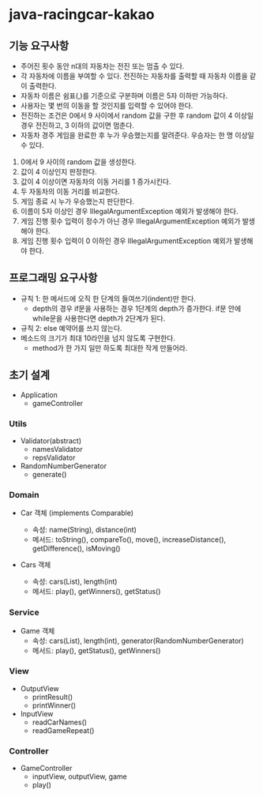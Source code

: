 # java-racingcar-kakao

## 기능 요구사항
- 주어진 횟수 동안 n대의 자동차는 전진 또는 멈출 수 있다.
- 각 자동차에 이름을 부여할 수 있다. 전진하는 자동차를 출력할 때 자동차 이름을 같이 출력한다.
- 자동차 이름은 쉼표(,)를 기준으로 구분하며 이름은 5자 이하만 가능하다.
- 사용자는 몇 번의 이동을 할 것인지를 입력할 수 있어야 한다.
- 전진하는 조건은 0에서 9 사이에서 random 값을 구한 후 random 값이 4 이상일 경우 전진하고, 3 이하의 값이면 멈춘다.
- 자동차 경주 게임을 완료한 후 누가 우승했는지를 알려준다. 우승자는 한 명 이상일 수 있다.

1. 0에서 9 사이의 random 값을 생성한다.
2. 값이 4 이상인지 판정한다.
3. 값이 4 이상이면 자동차의 이동 거리를 1 증가시킨다.
4. 두 자동차의 이동 거리를 비교한다.
5. 게임 종료 시 누가 우승했는지 판단한다.
6. 이름이 5자 이상인 경우 IllegalArgumentException 예외가 발생해야 한다.
7. 게임 진행 횟수 입력이 정수가 아닌 경우 IllegalArgumentException 예외가 발생해야 한다. 
8. 게임 진행 횟수 입력이 0 이하인 경우 IllegalArgumentException 예외가 발생해야 한다.

## 프로그래밍 요구사항
- 규칙 1: 한 메서드에 오직 한 단계의 들여쓰기(indent)만 한다.
  - depth의 경우 if문을 사용하는 경우 1단계의 depth가 증가한다. if문 안에 while문을 사용한다면 depth가 2단계가 된다.
- 규칙 2: else 예약어를 쓰지 않는다.
- 메소드의 크기가 최대 10라인을 넘지 않도록 구현한다. 
  - method가 한 가지 일만 하도록 최대한 작게 만들어라.

## 초기 설계
- Application
  - gameController

### Utils
- Validator(abstract)
  - namesValidator
  - repsValidator
- RandomNumberGenerator
  - generate()

### Domain
- Car 객체 (implements Comparable)
  - 속성: name(String), distance(int)
  - 메서드: toString(), compareTo(), move(), increaseDistance(), getDifference(), isMoving()

- Cars 객체
  - 속성: cars(List<Car>), length(int)
  - 메서드: play(), getWinners(), getStatus()

### Service
- Game 객체
  - 속성: cars(List<Car>), length(int), generator(RandomNumberGenerator)
  - 메서드: play(), getStatus(), getWinners()

### View
- OutputView
  - printResult()
  - printWinner()
- InputView
  - readCarNames()
  - readGameRepeat()
  
### Controller
- GameController
  - inputView, outputView, game
  - play()
